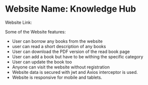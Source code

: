 # Website Name: Knowledge Hub

Website Link:

Some of the Website features:

- User can borrow any books from the website
- user can read a short description of any books
- User can download the PDF version of the read book page
- User can add a book but have to be withing the specific category
- User can update the book too
- Anyone can visit the website without registration
- Website data is secured with jwt and Axios interceptor is used.
- Website is responsive for mobile and tablets.
